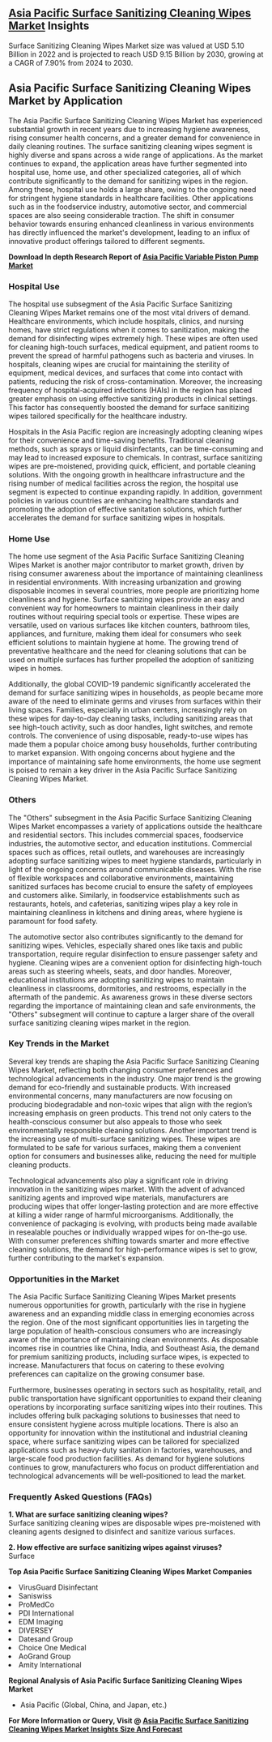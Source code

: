 <h2><a href="https://www.verifiedmarketreports.com/download-sample/?rid=269954&amp;utm_source=Github-Feb&amp;utm_medium=219" target="_blank">Asia Pacific Surface Sanitizing Cleaning Wipes Market</a> Insights</h2><p>Surface Sanitizing Cleaning Wipes Market size was valued at USD 5.10 Billion in 2022 and is projected to reach USD 9.15 Billion by 2030, growing at a CAGR of 7.90% from 2024 to 2030.</p><p><h2>Asia Pacific Surface Sanitizing Cleaning Wipes Market by Application</h2> <p>The Asia Pacific Surface Sanitizing Cleaning Wipes Market has experienced substantial growth in recent years due to increasing hygiene awareness, rising consumer health concerns, and a greater demand for convenience in daily cleaning routines. The surface sanitizing cleaning wipes segment is highly diverse and spans across a wide range of applications. As the market continues to expand, the application areas have further segmented into hospital use, home use, and other specialized categories, all of which contribute significantly to the demand for sanitizing wipes in the region. Among these, hospital use holds a large share, owing to the ongoing need for stringent hygiene standards in healthcare facilities. Other applications such as in the foodservice industry, automotive sector, and commercial spaces are also seeing considerable traction. The shift in consumer behavior towards ensuring enhanced cleanliness in various environments has directly influenced the market's development, leading to an influx of innovative product offerings tailored to different segments. <p><strong>Download In depth Research Report of <a href="https://www.verifiedmarketreports.com/download-sample/?rid=236118&amp;utm_source=Pulse-Dec&amp;utm_medium=219" target="_blank">Asia Pacific Variable Piston Pump Market</a></strong></p> <h3>Hospital Use</h3> <p>The hospital use subsegment of the Asia Pacific Surface Sanitizing Cleaning Wipes Market remains one of the most vital drivers of demand. Healthcare environments, which include hospitals, clinics, and nursing homes, have strict regulations when it comes to sanitization, making the demand for disinfecting wipes extremely high. These wipes are often used for cleaning high-touch surfaces, medical equipment, and patient rooms to prevent the spread of harmful pathogens such as bacteria and viruses. In hospitals, cleaning wipes are crucial for maintaining the sterility of equipment, medical devices, and surfaces that come into contact with patients, reducing the risk of cross-contamination. Moreover, the increasing frequency of hospital-acquired infections (HAIs) in the region has placed greater emphasis on using effective sanitizing products in clinical settings. This factor has consequently boosted the demand for surface sanitizing wipes tailored specifically for the healthcare industry. <p>Hospitals in the Asia Pacific region are increasingly adopting cleaning wipes for their convenience and time-saving benefits. Traditional cleaning methods, such as sprays or liquid disinfectants, can be time-consuming and may lead to increased exposure to chemicals. In contrast, surface sanitizing wipes are pre-moistened, providing quick, efficient, and portable cleaning solutions. With the ongoing growth in healthcare infrastructure and the rising number of medical facilities across the region, the hospital use segment is expected to continue expanding rapidly. In addition, government policies in various countries are enhancing healthcare standards and promoting the adoption of effective sanitation solutions, which further accelerates the demand for surface sanitizing wipes in hospitals. <h3>Home Use</h3> <p>The home use segment of the Asia Pacific Surface Sanitizing Cleaning Wipes Market is another major contributor to market growth, driven by rising consumer awareness about the importance of maintaining cleanliness in residential environments. With increasing urbanization and growing disposable incomes in several countries, more people are prioritizing home cleanliness and hygiene. Surface sanitizing wipes provide an easy and convenient way for homeowners to maintain cleanliness in their daily routines without requiring special tools or expertise. These wipes are versatile, used on various surfaces like kitchen counters, bathroom tiles, appliances, and furniture, making them ideal for consumers who seek efficient solutions to maintain hygiene at home. The growing trend of preventative healthcare and the need for cleaning solutions that can be used on multiple surfaces has further propelled the adoption of sanitizing wipes in homes. <p>Additionally, the global COVID-19 pandemic significantly accelerated the demand for surface sanitizing wipes in households, as people became more aware of the need to eliminate germs and viruses from surfaces within their living spaces. Families, especially in urban centers, increasingly rely on these wipes for day-to-day cleaning tasks, including sanitizing areas that see high-touch activity, such as door handles, light switches, and remote controls. The convenience of using disposable, ready-to-use wipes has made them a popular choice among busy households, further contributing to market expansion. With ongoing concerns about hygiene and the importance of maintaining safe home environments, the home use segment is poised to remain a key driver in the Asia Pacific Surface Sanitizing Cleaning Wipes Market. <h3>Others</h3> <p>The "Others" subsegment in the Asia Pacific Surface Sanitizing Cleaning Wipes Market encompasses a variety of applications outside the healthcare and residential sectors. This includes commercial spaces, foodservice industries, the automotive sector, and education institutions. Commercial spaces such as offices, retail outlets, and warehouses are increasingly adopting surface sanitizing wipes to meet hygiene standards, particularly in light of the ongoing concerns around communicable diseases. With the rise of flexible workspaces and collaborative environments, maintaining sanitized surfaces has become crucial to ensure the safety of employees and customers alike. Similarly, in foodservice establishments such as restaurants, hotels, and cafeterias, sanitizing wipes play a key role in maintaining cleanliness in kitchens and dining areas, where hygiene is paramount for food safety. <p>The automotive sector also contributes significantly to the demand for sanitizing wipes. Vehicles, especially shared ones like taxis and public transportation, require regular disinfection to ensure passenger safety and hygiene. Cleaning wipes are a convenient option for disinfecting high-touch areas such as steering wheels, seats, and door handles. Moreover, educational institutions are adopting sanitizing wipes to maintain cleanliness in classrooms, dormitories, and restrooms, especially in the aftermath of the pandemic. As awareness grows in these diverse sectors regarding the importance of maintaining clean and safe environments, the "Others" subsegment will continue to capture a larger share of the overall surface sanitizing cleaning wipes market in the region. <h3>Key Trends in the Market</h3> <p>Several key trends are shaping the Asia Pacific Surface Sanitizing Cleaning Wipes Market, reflecting both changing consumer preferences and technological advancements in the industry. One major trend is the growing demand for eco-friendly and sustainable products. With increased environmental concerns, many manufacturers are now focusing on producing biodegradable and non-toxic wipes that align with the region’s increasing emphasis on green products. This trend not only caters to the health-conscious consumer but also appeals to those who seek environmentally responsible cleaning solutions. Another important trend is the increasing use of multi-surface sanitizing wipes. These wipes are formulated to be safe for various surfaces, making them a convenient option for consumers and businesses alike, reducing the need for multiple cleaning products. <p>Technological advancements also play a significant role in driving innovation in the sanitizing wipes market. With the advent of advanced sanitizing agents and improved wipe materials, manufacturers are producing wipes that offer longer-lasting protection and are more effective at killing a wider range of harmful microorganisms. Additionally, the convenience of packaging is evolving, with products being made available in resealable pouches or individually wrapped wipes for on-the-go use. With consumer preferences shifting towards smarter and more effective cleaning solutions, the demand for high-performance wipes is set to grow, further contributing to the market's expansion. <h3>Opportunities in the Market</h3> <p>The Asia Pacific Surface Sanitizing Cleaning Wipes Market presents numerous opportunities for growth, particularly with the rise in hygiene awareness and an expanding middle class in emerging economies across the region. One of the most significant opportunities lies in targeting the large population of health-conscious consumers who are increasingly aware of the importance of maintaining clean environments. As disposable incomes rise in countries like China, India, and Southeast Asia, the demand for premium sanitizing products, including surface wipes, is expected to increase. Manufacturers that focus on catering to these evolving preferences can capitalize on the growing consumer base. <p>Furthermore, businesses operating in sectors such as hospitality, retail, and public transportation have significant opportunities to expand their cleaning operations by incorporating surface sanitizing wipes into their routines. This includes offering bulk packaging solutions to businesses that need to ensure consistent hygiene across multiple locations. There is also an opportunity for innovation within the institutional and industrial cleaning space, where surface sanitizing wipes can be tailored for specialized applications such as heavy-duty sanitation in factories, warehouses, and large-scale food production facilities. As demand for hygiene solutions continues to grow, manufacturers who focus on product differentiation and technological advancements will be well-positioned to lead the market. <h3>Frequently Asked Questions (FAQs)</h3> <p><strong>1. What are surface sanitizing cleaning wipes?</strong><br>Surface sanitizing cleaning wipes are disposable wipes pre-moistened with cleaning agents designed to disinfect and sanitize various surfaces. </p> <p><strong>2. How effective are surface sanitizing wipes against viruses?</strong><br>Surface</p><p><strong>Top Asia Pacific Surface Sanitizing Cleaning Wipes Market Companies</strong></p><div data-test-id=""><p><li>VirusGuard Disinfectant</li><li> Saniswiss</li><li> ProMedCo</li><li> PDI International</li><li> EDM Imaging</li><li> DIVERSEY</li><li> Datesand Group</li><li> Choice One Medical</li><li> AoGrand Group</li><li> Amity International</li></p><div><strong>Regional Analysis of&nbsp;Asia Pacific Surface Sanitizing Cleaning Wipes Market</strong></div><ul><li dir="ltr"><p dir="ltr">Asia Pacific (Global, China, and Japan, etc.)</p></li></ul><p><strong>For More Information or Query, Visit @&nbsp;</strong><strong><a href="https://www.verifiedmarketreports.com/product/surface-sanitizing-cleaning-wipes-market/?utm_source=Github-Feb&amp;utm_medium=219" target="_blank">Asia Pacific Surface Sanitizing Cleaning Wipes Market Insights Size And Forecast</a></strong></p></div><h2>&nbsp;</h2><div data-test-id="">&nbsp;</div>

